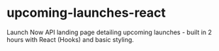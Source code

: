 # upcoming-launches-react
Launch Now API landing page detailing upcoming launches - built in 2 hours with React (Hooks) and basic styling.

